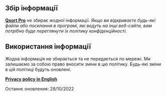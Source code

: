 ## Збір інформації

**[Qsort Pro](https://www.microsoft.com/store/apps/9N423HMDR3V2 "Qsort Pro")** не збирає жодної інформації.
*Якщо ви відкриваєте будь-які файли або посилання в програмі, які ведуть на інші веб-сайти, вам потрібно буде переглянути їх політику конфіденційності.*

## Використання інформації

Жодна інформація не збирається та не передається по мережі. Ми залишаємо за собою право вносити зміни в цю політику. Будь-які зміни в цій політиці будуть оновлені.

**[Privacy policy in English](https://github.com/bohdan-prokopenko/privacy-policies/blob/master/QsortPro/policy_QsortPro.md "Privacy policy in English")**

Останнє оновлення: 28/10/2022
